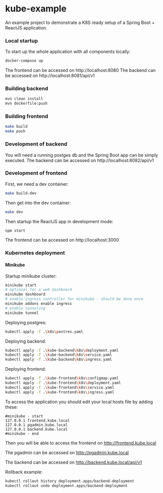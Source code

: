 # kube-example
An example project to demonstrate a K8S ready setup of a Spring Boot + ReactJS application.

### Local startup

To start up the whole application with all components locally:
```bash
docker-compose up
```
The frontend can be accessed on http://localhost:8080
The backend can be accessed on http://localhost:8081/api/v1
### Building backend

```bash
mvn clean install
mvn dockerfile:push
```

### Building frontend

```bash
make build
make push
```

### Development of backend

You will need a running postges db and the Spring Boot app can be simply executed.
The backend can be accessed on http://localhost:8082/api/v1

### Development of frontend

First, we need a dev container:
```bash
make build-dev
```
Then get into the dev container:
```bash
make dev
```
Then startup the ReactJS app in development mode:
```bash
npm start
```
The frontend can be accessed on http://localhost:3000

### Kubernetes deployment

#### Minikube

Startup minikube cluster:
```bash
minikube start
# optional for a web dashboard
minikube dashboard
# enable ingress controller for minikube - should be done once
minikube addons enable ingress
# enable tunneling
minikube tunnel
```
Deploying postgres:
```bash
kubectl apply -f .\k8s\postres.yaml
```
Deploying backend:
```bash
kubectl apply -f .\kube-backend\k8s\deployment.yaml
kubectl apply -f .\kube-backend\k8s\service.yaml
kubectl apply -f .\kube-backend\k8s\ingress.yaml
```
Deploying frontend:
```bash
kubectl apply -f .\kube-frontend\k8s\configmap.yaml
kubectl apply -f .\kube-frontend\k8s\deployment.yaml
kubectl apply -f .\kube-frontend\k8s\service.yaml
kubectl apply -f .\kube-frontend\k8s\ingress.yaml
```
To access the application you should edit your local hosts file by adding these:
```
#minikube - start
127.0.0.1 frontend.kube.local
127.0.0.1 pgadmin.kube.local
127.0.0.1 backend.kube.local
#minikube - end
```
Then you will be able to access the frontend on http://frontend.kube.local

The pgadmin can be accessed on http://pgadmin.kube.local

The backend can be accessed on http://backend.kube.local/api/v1

Rollback example:
```bash
kubectl rollout history deployment.apps/backend-deployment
kubectl rollout undo deployment.apps/backend-deployment
```